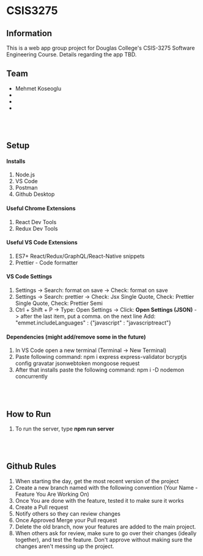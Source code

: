 # CSIS3275
## Information
This is a web app group project for Douglas College's CSIS-3275 Software Engineering Course. Details regarding the app TBD.

## Team
- Mehmet Koseoglu
- 
- 
-

<br></br>
## Setup
#### Installs
1. Node.js
2. VS Code
3. Postman
4. Github Desktop

#### Useful Chrome Extensions
1. React Dev Tools
2. Redux Dev Tools

#### Useful VS Code Extensions
1. ES7+ React/Redux/GraphQL/React-Native snippets
2. Prettier - Code formatter 

#### VS Code Settings
1. Settings -> Search: format on save -> Check: format on save 
2. Settings -> Search: prettier -> Check: Jsx Single Quote, Check: Prettier Single Quote, Check: Prettier Semi 
3. Ctrl + Shift + P -> Type: Open Settings -> Click: **Open Settings (JSON)** -> after the last item, put a comma. on the next line Add: "emmet.includeLanguages" : {"javascript" : "javascriptreact"}

#### Dependencies (might add/remove some in the future)
1. In VS Code open a new terminal (Terminal -> New Terminal)
2. Paste following command: npm i express express-validator bcryptjs config gravatar jsonwebtoken mongoose request
3. After that installs paste the following command: npm i -D nodemon concurrently

<br></br>
## How to Run
1. To run the server, type **npm run server**

<br></br>
## Github Rules
1. When starting the day, get the most recent version of the project
2. Create a new branch named with the following convention (Your Name - Feature You Are Working On)
3. Once You are done with the feature, tested it to make sure it works
4. Create a Pull request
5. Notify others so they can review changes
6. Once Approved Merge your Pull request
7. Delete the old branch, now your features are added to the main project.
8. When others ask for review, make sure to go over their changes (ideally together), and test the feature. Don't approve without making sure the changes aren't messing up the project.
